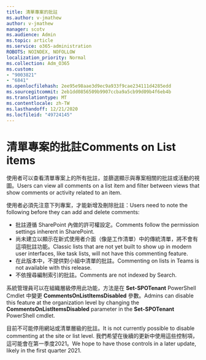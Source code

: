 ```yaml
---
title: 清單專案的批註
ms.author: v-jmathew
author: v-jmathew
manager: scotv
ms.audience: Admin
ms.topic: article
ms.service: o365-administration
ROBOTS: NOINDEX, NOFOLLOW
localization_priority: Normal
ms.collection: Adm_O365
ms.custom:
- "9003821"
- "6841"
ms.openlocfilehash: 2ee95e98aae3d9ec9a933f9cae234111d4285edd
ms.sourcegitcommit: 2eb1dd0856509b9907ccba9a5cb99d09b4f6eb4b
ms.translationtype: MT
ms.contentlocale: zh-TW
ms.lasthandoff: 12/21/2020
ms.locfileid: "49724145"
---
```

# <a name="comments-on-list-items"></a><span data-ttu-id="93516-102">清單專案的批註</span><span class="sxs-lookup"><span data-stu-id="93516-102">Comments on List items</span></span>

<span data-ttu-id="93516-103">使用者可以查看清單專案上的所有批註，並篩選顯示與專案相關的批註或活動的視圖。</span><span class="sxs-lookup"><span data-stu-id="93516-103">Users can view all comments on a list item and filter between views that show comments or activity related to an item.</span></span>

<span data-ttu-id="93516-104">使用者必須先注意下列專案，才能新增及刪除批註：</span><span class="sxs-lookup"><span data-stu-id="93516-104">Users need to note the following before they can add and delete comments:</span></span>

- <span data-ttu-id="93516-105">批註遵循 SharePoint 內做的許可權設定。</span><span class="sxs-lookup"><span data-stu-id="93516-105">Comments follow the permission settings inherent in SharePoint.</span></span>
- <span data-ttu-id="93516-106">尚未建立以顯示在新式使用者介面（像是工作清單）中的傳統清單，將不會有這項批註功能。</span><span class="sxs-lookup"><span data-stu-id="93516-106">Classic lists that are not yet built to show up in modern user interfaces, like task lists, will not have this commenting feature.</span></span>
- <span data-ttu-id="93516-107">在此版本中，不提供對小組中清單的批註。</span><span class="sxs-lookup"><span data-stu-id="93516-107">Commenting on lists in Teams is not available with this release.</span></span>
- <span data-ttu-id="93516-108">不依搜尋編制索引的批註。</span><span class="sxs-lookup"><span data-stu-id="93516-108">Comments are not indexed by Search.</span></span>

<span data-ttu-id="93516-109">系統管理員可以在組織層級停用此功能，方法是在 **Set-SPOTenant** PowerShell Cmdlet 中變更 **CommentsOnListItemsDisabled** 參數。</span><span class="sxs-lookup"><span data-stu-id="93516-109">Admins can disable this feature at the organization level by changing the **CommentsOnListItemsDisabled** parameter in the **Set-SPOTenant** PowerShell cmdlet.</span></span>

<span data-ttu-id="93516-110">目前不可能停用網站或清單層級的批註。</span><span class="sxs-lookup"><span data-stu-id="93516-110">It is not currently possible to disable commenting at the site or list level.</span></span> <span data-ttu-id="93516-111">我們希望在後續的更新中使用這些控制項，這可能會在第一季度2021。</span><span class="sxs-lookup"><span data-stu-id="93516-111">We hope to have those controls in a later update, likely in the first quarter 2021.</span></span>
